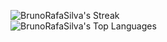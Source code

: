 <!--//### Hi there 👋
# readme-->
![BrunoRafaSilva's Streak](https://github-readme-streak-stats.herokuapp.com/?user=BrunoRafaSilva&theme=blueberry&hide_border=false)  
![BrunoRafaSilva's Top Languages](https://github-readme-stats.vercel.app/api/top-langs/?username=BrunoRafaSilva&theme=blueberry&show_icons=true&hide_border=false&layout=compact)

<!--
**BrunoRafaSilva/BrunoRafaSilva** is a ✨ _special_ ✨ repository because its `README.md` (this file) appears on your GitHub profile.

Here are some ideas to get you started:

- 🔭 I’m currently working on ...
- 🌱 I’m currently learning ...
- 👯 I’m looking to collaborate on ...
- 🤔 I’m looking for help with ...
- 💬 Ask me about ...
- 📫 How to reach me: ...
- 😄 Pronouns: ...
- ⚡ Fun fact: ...
-->
